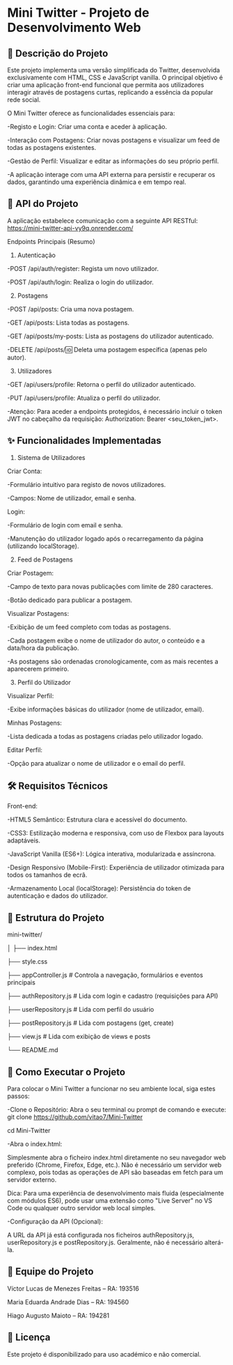 # Mini Twitter - Projeto de Desenvolvimento Web
## 🚀 Descrição do Projeto
Este projeto implementa uma versão simplificada do Twitter, desenvolvida exclusivamente com HTML, CSS e JavaScript vanilla. O principal objetivo é criar uma aplicação front-end funcional que permita aos utilizadores interagir através de postagens curtas, replicando a essência da popular rede social.

O Mini Twitter oferece as funcionalidades essenciais para:

-Registo e Login: Criar uma conta e aceder à aplicação.

-Interação com Postagens: Criar novas postagens e visualizar um feed de todas as postagens existentes.

-Gestão de Perfil: Visualizar e editar as informações do seu próprio perfil.

-A aplicação interage com uma API externa para persistir e recuperar os dados, garantindo uma experiência dinâmica e em tempo real.

## 🔗 API do Projeto
A aplicação estabelece comunicação com a seguinte API RESTful:
https://mini-twitter-api-vy9q.onrender.com/

Endpoints Principais (Resumo)
1. Autenticação

-POST /api/auth/register: Regista um novo utilizador.

-POST /api/auth/login: Realiza o login do utilizador.

2. Postagens

-POST /api/posts: Cria uma nova postagem.

-GET /api/posts: Lista todas as postagens.

-GET /api/posts/my-posts: Lista as postagens do utilizador autenticado.

-DELETE /api/posts/:id: Deleta uma postagem específica (apenas pelo autor).

3. Utilizadores

-GET /api/users/profile: Retorna o perfil do utilizador autenticado.

-PUT /api/users/profile: Atualiza o perfil do utilizador.

-Atenção: Para aceder a endpoints protegidos, é necessário incluir o token JWT no cabeçalho da requisição: Authorization: Bearer <seu_token_jwt>.

## ✨ Funcionalidades Implementadas
1. Sistema de Utilizadores

Criar Conta:

-Formulário intuitivo para registo de novos utilizadores.

-Campos: Nome de utilizador, email e senha.

Login:

-Formulário de login com email e senha.

-Manutenção do utilizador logado após o recarregamento da página (utilizando localStorage).

2. Feed de Postagens
   
Criar Postagem:

-Campo de texto para novas publicações com limite de 280 caracteres.

-Botão dedicado para publicar a postagem.

Visualizar Postagens:

-Exibição de um feed completo com todas as postagens.

-Cada postagem exibe o nome de utilizador do autor, o conteúdo e a data/hora da publicação.

-As postagens são ordenadas cronologicamente, com as mais recentes a aparecerem primeiro.

3. Perfil do Utilizador

Visualizar Perfil:

-Exibe informações básicas do utilizador (nome de utilizador, email).

Minhas Postagens:

-Lista dedicada a todas as postagens criadas pelo utilizador logado.

Editar Perfil:

-Opção para atualizar o nome de utilizador e o email do perfil.

## 🛠️ Requisitos Técnicos
Front-end:

-HTML5 Semântico: Estrutura clara e acessível do documento.

-CSS3: Estilização moderna e responsiva, com uso de Flexbox para layouts adaptáveis.

-JavaScript Vanilla (ES6+): Lógica interativa, modularizada e assíncrona.

-Design Responsivo (Mobile-First): Experiência de utilizador otimizada para todos os tamanhos de ecrã.

-Armazenamento Local (localStorage): Persistência do token de autenticação e dados do utilizador.

## 📂 Estrutura do Projeto
mini-twitter/

│
├── index.html

├── style.css

├── appController.js # Controla a navegação, formulários e eventos principais

├── authRepository.js # Lida com login e cadastro (requisições para API)

├── userRepository.js # Lida com perfil do usuário

├── postRepository.js # Lida com postagens (get, create)

├── view.js # Lida com exibição de views e posts

└── README.md

## 🚀 Como Executar o Projeto
Para colocar o Mini Twitter a funcionar no seu ambiente local, siga estes passos:

-Clone o Repositório:
Abra o seu terminal ou prompt de comando e execute: git clone https://github.com/vitao7/Mini-Twitter

cd Mini-Twitter

-Abra o index.html:

Simplesmente abra o ficheiro index.html diretamente no seu navegador web preferido (Chrome, Firefox, Edge, etc.). Não é necessário um servidor web complexo, pois todas as operações de API são baseadas em fetch para um servidor externo.

Dica: Para uma experiência de desenvolvimento mais fluida (especialmente com módulos ES6), pode usar uma extensão como "Live Server" no VS Code ou qualquer outro servidor web local simples.

-Configuração da API (Opcional):

A URL da API já está configurada nos ficheiros authRepository.js, userRepository.js e postRepository.js. Geralmente, não é necessário alterá-la.

## 👥 Equipe do Projeto
Víctor Lucas de Menezes Freitas – RA: 193516

Maria Eduarda Andrade Dias – RA: 194560

Hiago Augusto Maioto – RA: 194281

## 📜 Licença
Este projeto é disponibilizado para uso académico e não comercial.
